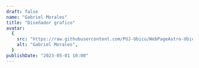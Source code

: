 ```yaml
---
draft: false
name: "Gabriel Morales"
title: "Diseñador grafico"
avatar:
  {
    src: "https://raw.githubusercontent.com/PUJ-Ubicu/WebPageAstro-Ubicu/main/public/Equipo/GabrielMorales400x400.JPG",
    alt: "Gabriel Morales",
  }
publishDate: "2023-05-01 10:00"
---
```

